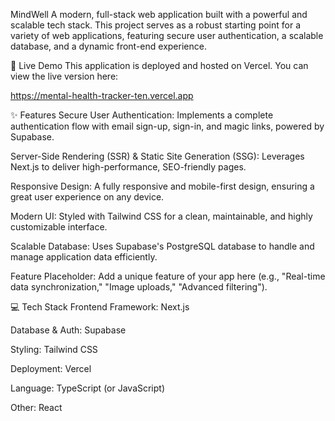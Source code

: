 MindWell
A modern, full-stack web application built with a powerful and scalable tech stack. This project serves as a robust starting point for a variety of web applications, featuring secure user authentication, a scalable database, and a dynamic front-end experience.

🚀 Live Demo
This application is deployed and hosted on Vercel. You can view the live version here:

https://mental-health-tracker-ten.vercel.app


✨ Features
Secure User Authentication: Implements a complete authentication flow with email sign-up, sign-in, and magic links, powered by Supabase.

Server-Side Rendering (SSR) & Static Site Generation (SSG): Leverages Next.js to deliver high-performance, SEO-friendly pages.

Responsive Design: A fully responsive and mobile-first design, ensuring a great user experience on any device.

Modern UI: Styled with Tailwind CSS for a clean, maintainable, and highly customizable interface.

Scalable Database: Uses Supabase's PostgreSQL database to handle and manage application data efficiently.

Feature Placeholder: Add a unique feature of your app here (e.g., "Real-time data synchronization," "Image uploads," "Advanced filtering").

💻 Tech Stack
Frontend Framework: Next.js

Database & Auth: Supabase

Styling: Tailwind CSS

Deployment: Vercel

Language: TypeScript (or JavaScript)

Other: React

